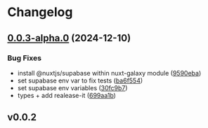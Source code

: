 # Changelog

## [0.0.3-alpha.0](https://github.com/rplanel/nuxt-galaxy/compare/v0.0.2...v0.0.3-alpha.0) (2024-12-10)

### Bug Fixes

* install @nuxtjs/supabase within nuxt-galaxy module ([9590eba](https://github.com/rplanel/nuxt-galaxy/commit/9590eba5cedc69de1795f61bfb56895a6b299865))
* set supabase env var to fix tests ([ba6f554](https://github.com/rplanel/nuxt-galaxy/commit/ba6f554c8175580110d77289fe42f9b53fa6a900))
* set supabase env variables ([30fc9b7](https://github.com/rplanel/nuxt-galaxy/commit/30fc9b7b4f4e7d135213827d6703257c1a0960f7))
* types + add realease-it ([699aa1b](https://github.com/rplanel/nuxt-galaxy/commit/699aa1bbcbfa58d395a285a1828318c692084a38))

## v0.0.2
